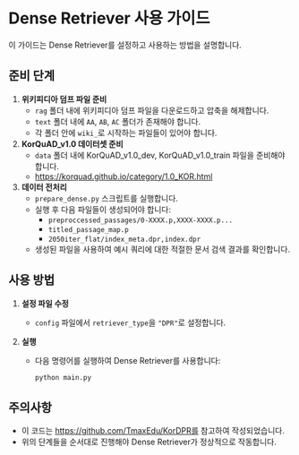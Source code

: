 # Dense Retriever 사용 가이드

이 가이드는 Dense Retriever를 설정하고 사용하는 방법을 설명합니다.

## 준비 단계

1. **위키피디아 덤프 파일 준비**
   - `rag` 폴더 내에 위키피디아 덤프 파일을 다운로드하고 압축을 해제합니다.
   - `text` 폴더 내에 `AA`, `AB`, `AC` 폴더가 존재해야 합니다.
   - 각 폴더 안에 `wiki_`로 시작하는 파일들이 있어야 합니다.
2. **KorQuAD_v1.0 데이터셋 준비**
    - `data` 폴더 내에 KorQuAD_v1.0_dev, KorQuAD_v1.0_train 파일을 준비해야합니다.
    - https://korquad.github.io/category/1.0_KOR.html
3. **데이터 전처리**
   - `prepare_dense.py` 스크립트를 실행합니다.
   - 실행 후 다음 파일들이 생성되어야 합니다:
     - `preproccessed_passages/0-XXXX.p,XXXX-XXXX.p...`
     - `titled_passage_map.p`
     - `2050iter_flat/index_meta.dpr,index.dpr`
   - 생성된 파일을 사용하여 예시 쿼리에 대한 적절한 문서 검색 결과를 확인합니다.
## 사용 방법

1. **설정 파일 수정**
   - `config` 파일에서 `retriever_type`을 `"DPR"`로 설정합니다.

2. **실행**
   - 다음 명령어를 실행하여 Dense Retriever를 사용합니다:
     ```bash
     python main.py
     ```

## 주의사항
- 이 코드는 https://github.com/TmaxEdu/KorDPR를 참고하여 작성되었습니다.
- 위의 단계들을 순서대로 진행해야 Dense Retriever가 정상적으로 작동합니다.
